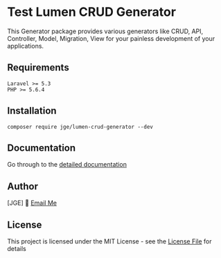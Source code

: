 # Test Lumen CRUD Generator

This Generator package provides various generators like CRUD, API, Controller, Model, Migration, View for your painless development of your applications.

## Requirements
    Laravel >= 5.3
    PHP >= 5.6.4

## Installation
```
composer require jge/lumen-crud-generator --dev
```

## Documentation
Go through to the [detailed documentation](doc#readme)

## Author

[JGE] :email: [Email Me](mailto:jesus.garcia.espinosa@gmail.com)

## License

This project is licensed under the MIT License - see the [License File](LICENSE) for details
